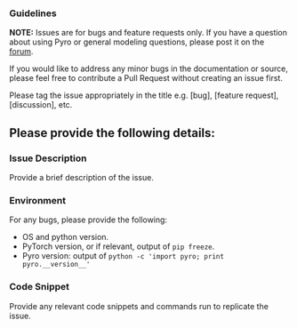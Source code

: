 <!--
Copyright Contributors to the Pyro project.

SPDX-License-Identifier: Apache-2.0
-->

### Guidelines

**NOTE:** Issues are for bugs and feature requests only. If you have a question about using Pyro or general modeling questions, please post it on the [forum](https://forum.pyro.ai/).

If you would like to address any minor bugs in the documentation or source, please feel free to contribute a Pull Request without creating an issue first. 

Please tag the issue appropriately in the title e.g. [bug], [feature request], [discussion], etc.

Please provide the following details:
--------------------------------------------------------------------------------------------------
### Issue Description
Provide a brief description of the issue.

### Environment
For any bugs, please provide the following:
 - OS and python version.
 - PyTorch version, or if relevant, output of `pip freeze`.
 - Pyro version: output of `python -c 'import pyro; print pyro.__version__'`

### Code Snippet
Provide any relevant code snippets and commands run to replicate the issue.
